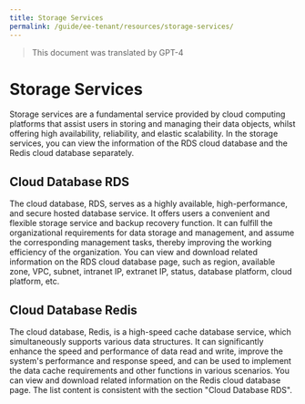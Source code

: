 ```yaml
---
title: Storage Services
permalink: /guide/ee-tenant/resources/storage-services/
---
```


> This document was translated by GPT-4

# Storage Services

Storage services are a fundamental service provided by cloud computing platforms that assist users in storing and managing their data objects, whilst offering high availability, reliability, and elastic scalability. In the storage services, you can view the information of the RDS cloud database and the Redis cloud database separately.

## Cloud Database RDS

The cloud database, RDS, serves as a highly available, high-performance, and secure hosted database service. It offers users a convenient and flexible storage service and backup recovery function. It can fulfill the organizational requirements for data storage and management, and assume the corresponding management tasks, thereby improving the working efficiency of the organization. You can view and download related information on the RDS cloud database page, such as region, available zone, VPC, subnet, intranet IP, extranet IP, status, database platform, cloud platform, etc.

## Cloud Database Redis

The cloud database, Redis, is a high-speed cache database service, which simultaneously supports various data structures. It can significantly enhance the speed and performance of data read and write, improve the system's performance and response speed, and can be used to implement the data cache requirements and other functions in various scenarios. You can view and download related information on the Redis cloud database page. The list content is consistent with the section "Cloud Database RDS".
